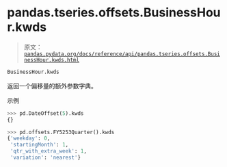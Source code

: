 # pandas.tseries.offsets.BusinessHour.kwds

> 原文：[`pandas.pydata.org/docs/reference/api/pandas.tseries.offsets.BusinessHour.kwds.html`](https://pandas.pydata.org/docs/reference/api/pandas.tseries.offsets.BusinessHour.kwds.html)

```py
BusinessHour.kwds
```

返回一个偏移量的额外参数字典。

示例

```py
>>> pd.DateOffset(5).kwds
{} 
```

```py
>>> pd.offsets.FY5253Quarter().kwds
{'weekday': 0,
 'startingMonth': 1,
 'qtr_with_extra_week': 1,
 'variation': 'nearest'} 
```

